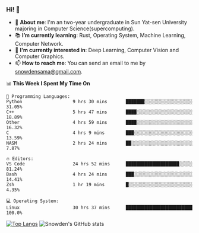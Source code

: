 ### Hi! 👋

+ :school: **About me**: I'm an two-year undergraduate in Sun Yat-sen University majoring in Computer Science(supercomputing).
+ :books: **I’m currently learning**: Rust, Operating System, Machine Learning, Computer Network.
+ :lollipop: **I'm currently interested in**: Deep Learning, Computer Vision and Computer Graphics.
+ 📫 **How to reach me**: You can send an email to me by snowdensama@gmail.com.

<!--START_SECTION:waka-->
📊 **This Week I Spent My Time On** 

```text
💬 Programming Languages: 
Python                   9 hrs 30 mins       ███████░░░░░░░░░░░░░░░░░░   31.05% 
C++                      5 hrs 47 mins       ████░░░░░░░░░░░░░░░░░░░░░   18.89% 
Other                    4 hrs 59 mins       ████░░░░░░░░░░░░░░░░░░░░░   16.32% 
C                        4 hrs 9 mins        ███░░░░░░░░░░░░░░░░░░░░░░   13.59% 
NASM                     2 hrs 24 mins       ██░░░░░░░░░░░░░░░░░░░░░░░   7.87%

🔥 Editors: 
VS Code                  24 hrs 52 mins      ████████████████████░░░░░   81.24% 
Bash                     4 hrs 24 mins       ███░░░░░░░░░░░░░░░░░░░░░░   14.41% 
Zsh                      1 hr 19 mins        █░░░░░░░░░░░░░░░░░░░░░░░░   4.35%

💻 Operating System: 
Linux                    30 hrs 37 mins      █████████████████████████   100.0%

```


<!--END_SECTION:waka-->


[![Top Langs](https://github-readme-stats.vercel.app/api/top-langs/?username=lixk28&langs_count=8&layout=compact&hide_border=true)](https://github.com/lixk28/github-readme-stats)
![Snowden's GitHub stats](https://github-readme-stats.vercel.app/api?username=lixk28&show_icons=true&hide_border=true&count_private=true)



<!--
**lixk28/lixk28** is a ✨ _special_ ✨ repository because its `README.md` (this file) appears on your GitHub profile.

Here are some ideas to get you started:

- 🔭 I’m currently working on ...
- 🌱 I’m currently learning ...
- 👯 I’m looking to collaborate on ...
- 🤔 I’m looking for help with ...
- 💬 Ask me about ...
- 📫 How to reach me: ...
- 😄 Pronouns: ...
- ⚡ Fun fact: ...
  -->

